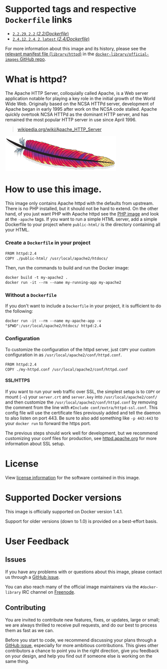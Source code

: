 # Supported tags and respective `Dockerfile` links

- [`2.2.29`, `2.2` (*2.2/Dockerfile*)](https://github.com/docker-library/httpd/blob/047048112cb4f8997b1a51f4295f44584b436a83/2.2/Dockerfile)
- [`2.4.12`, `2.4`, `2`, `latest` (*2.4/Dockerfile*)](https://github.com/docker-library/httpd/blob/9c77579dcf981f060732bf41845edea8e39a130b/2.4/Dockerfile)

For more information about this image and its history, please see the [relevant
manifest file
(`library/httpd`)](https://github.com/docker-library/official-images/blob/master/library/httpd)
in the [`docker-library/official-images` GitHub
repo](https://github.com/docker-library/official-images).

# What is httpd?

The Apache HTTP Server, colloquially called Apache, is a Web server application
notable for playing a key role in the initial growth of the World Wide Web.
Originally based on the NCSA HTTPd server, development of Apache began in early
1995 after work on the NCSA code stalled. Apache quickly overtook NCSA HTTPd as
the dominant HTTP server, and has remained the most popular HTTP server in use
since April 1996.

> [wikipedia.org/wiki/Apache_HTTP_Server](http://en.wikipedia.org/wiki/Apache_HTTP_Server)

![logo](https://raw.githubusercontent.com/docker-library/docs/master/httpd/logo.png)

# How to use this image.

This image only contains Apache httpd with the defaults from upstream.  There is
no PHP installed, but it should not be hard to extend. On the other hand, of you
just want PHP with Apache httpd see the [PHP
image](https://registry.hub.docker.com/_/php/) and look at the `-apache` tags.
If you want to run a simple HTML server, add a simple Dockerfile to your project
where `public-html/` is the directory containing all your HTML.

### Create a `Dockerfile` in your project

    FROM httpd:2.4
    COPY ./public-html/ /usr/local/apache2/htdocs/

Then, run the commands to build and run the Docker image:

    docker build -t my-apache2 .
    docker run -it --rm --name my-running-app my-apache2

### Without a `Dockerfile`

If you don't want to include a `Dockerfile` in your project, it is sufficient to
do the following:

    docker run -it --rm --name my-apache-app -v "$PWD":/usr/local/apache2/htdocs/ httpd:2.4

### Configuration

To customize the configuration of the httpd server, just `COPY` your custom
configuration in as `/usr/local/apache2/conf/httpd.conf`.

    FROM httpd:2.4
    COPY ./my-httpd.conf /usr/local/apache2/conf/httpd.conf

#### SSL/HTTPS

If you want to run your web traffic over SSL, the simplest setup is to `COPY` or
mount (`-v`) your `server.crt` and `server.key` into `/usr/local/apache2/conf/`
and then customize the `/usr/local/apache2/conf/httpd.conf` by removing the
comment from the line with `#Include conf/extra/httpd-ssl.conf`.  This config
file will use the certificate files previously added and tell the daemon to also
listen on port 443. Be sure to also add something like `-p 443:443` to your
`docker run` to forward the https port.

The previous steps should work well for development, but we recommend
customizing your conf files for production, see
[httpd.apache.org](https://httpd.apache.org/docs/2.2/ssl/ssl_faq.html) for more
information about SSL setup.

# License

View [license information](https://www.apache.org/licenses/) for the software
contained in this image.

# Supported Docker versions

This image is officially supported on Docker version 1.4.1.

Support for older versions (down to 1.0) is provided on a best-effort basis.

# User Feedback

## Issues

If you have any problems with or questions about this image, please contact us
 through a [GitHub issue](https://github.com/docker-library/httpd/issues).

You can also reach many of the official image maintainers via the
`#docker-library` IRC channel on [Freenode](https://freenode.net).

## Contributing

You are invited to contribute new features, fixes, or updates, large or small;
we are always thrilled to receive pull requests, and do our best to process them
as fast as we can.

Before you start to code, we recommend discussing your plans 
through a [GitHub issue](https://github.com/docker-library/httpd/issues), especially for more ambitious
contributions. This gives other contributors a chance to point you in the right
direction, give you feedback on your design, and help you find out if someone
else is working on the same thing.
